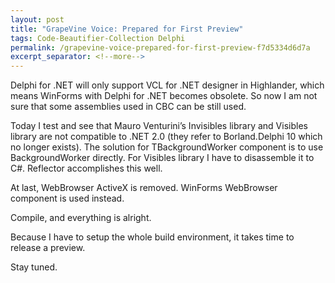 ```yaml
---
layout: post
title: "GrapeVine Voice: Prepared for First Preview"
tags: Code-Beautifier-Collection Delphi
permalink: /grapevine-voice-prepared-for-first-preview-f7d5334d6d7a
excerpt_separator: <!--more-->
---
```


Delphi for .NET will only support VCL for .NET designer in Highlander, which means WinForms with Delphi for .NET becomes obsolete. So now I am not sure that some assemblies used in CBC can be still used.

Today I test and see that Mauro Venturini’s Invisibles library and Visibles library are not compatible to .NET 2.0 (they refer to Borland.Delphi 10 which no longer exists). The solution for TBackgroundWorker component is to use BackgroundWorker directly. For Visibles library I have to disassemble it to C#. Reflector accomplishes this well.

At last, WebBrowser ActiveX is removed. WinForms WebBrowser component is used instead.

Compile, and everything is alright.

Because I have to setup the whole build environment, it takes time to release a preview.

Stay tuned.
<!--more-->